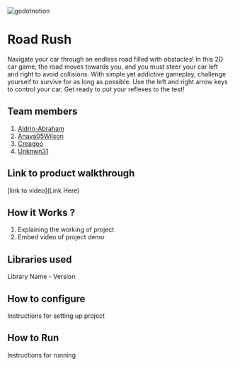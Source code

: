 

![godotnotion](https://github.com/user-attachments/assets/45bfa5c9-7e8a-4e64-bde3-a2db95e0762e)



# Road Rush
Navigate your car through an endless road filled with obstacles! In this 2D car game, the road moves towards you, and you must steer your car left and right to avoid collisions. With simple yet addictive gameplay, challenge yourself to survive for as long as possible. Use the left and right arrow keys to control your car. Get ready to put your reflexes to the test! 
## Team members
1. [Aldrin-Abraham](https://github.com/Aldrin-Abraham)
2. [Anaya05Wilson](https://github.com/Anaya05Wilson)
3. [Creagoo](https://github.com/Creagoo)
4. [Unknwn31](https://github.com/Unkwn31)
## Link to product walkthrough
[link to video](Link Here)
## How it Works ?
1. Explaining the working of project
2. Embed video of project demo
## Libraries used
Library Name - Version
## How to configure
Instructions for setting up project
## How to Run
Instructions for running
